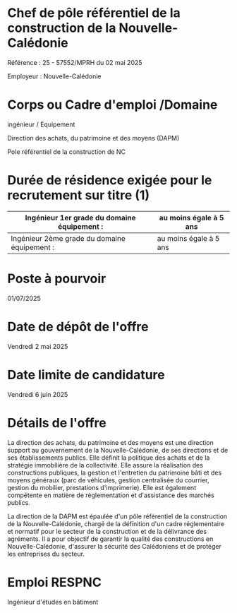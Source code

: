 # Chef de pôle référentiel de la construction de la Nouvelle-Calédonie

Référence : 25 - 57552/MPRH du 02 mai 2025

Employeur : Nouvelle-Calédonie

# Corps ou Cadre d'emploi /Domaine

ingénieur / Equipement

Direction des achats, du patrimoine et des moyens (DAPM)

Pole référentiel de la construction de NC

# Durée de résidence exigée pour le recrutement sur titre (1)

| Ingénieur 1er grade du domaine équipement :  | au moins égale à 5 ans |
| -------------------------------------------- | ---------------------- |
| Ingénieur 2ème grade du domaine équipement : | au moins égale à 5 ans |

# Poste à pourvoir

01/07/2025

# Date de dépôt de l'offre

Vendredi 2 mai 2025

# Date limite de candidature

Vendredi 6 juin 2025

# Détails de l'offre

La direction des achats, du patrimoine et des moyens est une direction support au gouvernement de la Nouvelle-Calédonie, de ses directions et de ses établissements publics. Elle définit la politique des achats et de la stratégie immobilière de la collectivité. Elle assure la réalisation des constructions publiques, la gestion et l'entretien du patrimoine bâti et des moyens généraux (parc de véhicules, gestion centralisée du courrier, gestion du mobilier, prestations d'imprimerie). Elle est également compétente en matière de réglementation et d'assistance des marchés publics.

La direction de la DAPM est épaulée d'un pôle référentiel de la construction de la Nouvelle-Calédonie, chargé de la définition d'un cadre réglementaire et normatif pour le secteur de la construction et de la délivrance des agréments. Il a pour objectif de garantir la qualité des constructions en Nouvelle-Calédonie, d'assurer la sécurité des Calédoniens et de protéger les entreprises du secteur.

# Emploi RESPNC

Ingénieur d'études en bâtiment